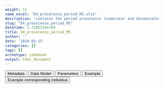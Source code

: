 ```yaml
---
weight: 11
name_excel: "D4_prevalence_period_MS.xlsx"
description: "contains the period prevalence (numerator and denominatore) per algorithm, timeframe and ageband"
slug: "D4_prevalence_period_MS"
datetime: 1.7105159e+09
title: D4_prevalence_period_MS
author: ''
date: '2024-03-15'
categories: []
tags: []
archetype: codebook
output: html_document
---
```


<script src="/rmarkdown-libs/core-js/shim.min.js"></script>
<script src="/rmarkdown-libs/react/react.min.js"></script>
<script src="/rmarkdown-libs/react/react-dom.min.js"></script>
<script src="/rmarkdown-libs/reactwidget/react-tools.js"></script>
<script src="/rmarkdown-libs/htmlwidgets/htmlwidgets.js"></script>
<link href="/rmarkdown-libs/reactable/reactable.css" rel="stylesheet" />
<script src="/rmarkdown-libs/reactable-binding/reactable.js"></script>
<div class="tab">
<button class="tablinks" onclick="openCity(event, &#39;Metadata&#39;)" id="defaultOpen">Metadata</button>
<button class="tablinks" onclick="openCity(event, &#39;Data Model&#39;)">Data Model</button>
<button class="tablinks" onclick="openCity(event, &#39;Parameters&#39;)">Parameters</button>
<button class="tablinks" onclick="openCity(event, &#39;Example&#39;)">Example</button>
<button class="tablinks" onclick="openCity(event, &#39;Example corresponding individua&#39;)">Example corresponding individua</button>
</div>
<div id="Metadata" class="tabcontent">
<div id="htmlwidget-1" class="reactable html-widget" style="width:auto;height:600px;"></div>
<script type="application/json" data-for="htmlwidget-1">{"x":{"tag":{"name":"Reactable","attribs":{"data":{"medatata_name":["Name of the dataset","Content of the dataset","Unit of observation","Dataset where the list of UoOs is fully listed and with 1 record per UoO","How many observations per UoO","Variables capturing the UoO","Primary key","Parameters",null,null,null,null,null,null,null,null,null,null,null,null],"metadata_content":["D4_prevalence_period_MS","contains the period prevalence (numerator and denominatore) per algorithm, timeframe and ageband","algorithm timeframe ageband",null,"1.0","algorithm timeframe ageband",null,null,null,null,null,null,null,null,null,null,null,null,null,null]},"columns":[{"id":"medatata_name","name":"medatata_name","type":"character"},{"id":"metadata_content","name":"metadata_content","type":"character"}],"sortable":false,"searchable":true,"pagination":false,"highlight":true,"bordered":true,"striped":true,"style":{"maxWidth":1800},"height":"600px","dataKey":"f6018e79e07dafda3cd88ccf613db106"},"children":[]},"class":"reactR_markup"},"evals":[],"jsHooks":[]}</script>
</div>
<div id="Data Model" class="tabcontent">
<div id="htmlwidget-2" class="reactable html-widget" style="width:auto;height:600px;"></div>
<script type="application/json" data-for="htmlwidget-2">{"x":{"tag":{"name":"Reactable","attribs":{"data":{"VarName":["type_of_prevalence","timeframe","ageband","numerator","denominator","algorithm","timeframe_LevelOrder","ageband_LevelOrder",null,null,null,null,null,null,null,null,null,null,null,null],"Description":["whether the prevalence is a period prevalence, an average monthly prevalence, or a persontime prevalence","timeframe when the prevalence is computed","ageband during the timeframe","numerator contributed by the population in this timeframe and ageband","denominator contributed by the population in this timeframe and ageband",null,"level of aggregation of timeframe","level of aggregation of ageband",null,null,null,null,null,null,null,null,null,null,null,null],"Format":["string","string",null,"int","int","string","int","int",null,null,null,null,null,null,null,null,null,null,null,null],"Vocabulary":["period_prevalence\naverage_monthly_prevalence\npersontime_prevalence","2005\n...\n2019\n\n2005-2006\n2007-2009\n...\n2017-2019\n\n2005-2009\n2010-2014\n2015-2019\n2005-2019\n\nall","all\n\n15-24\n25-34\n35-49\n\n15-24\n25-29\n30-34\n35-39\n40-49\n\n15-19\n20-24\n25-29\n30-34\n35-39\n40-44\n45-49",null,null,"MS1\nMS2\nMS3\nMS4\nMS5","1 = first level (year)\n2 = second level (2 or 3 years)\n3 = third level (5 years)\n99 = highest level (all)","1 = first level (5-year agebands)\n2 = second level (15-24,25-29,30-34,35-39,40-49)\n3 = third level (15-24,25-34,35-49)\n99 = highest level (all)",null,null,null,null,null,null,null,null,null,null,null,null],"Parameters":[null,null,null,null,null,null,null,null,null,null,null,null,null,null,null,null,null,null,null,null],"Notes and examples":["in this dataset all recods have this variable = \"period_prevalence\"",null,null,"in the case of period prevalence",null,null,null,null,null,null,null,null,null,null,null,null,null,null,null,null],"Source tables and variables":[null,null,null,null,null,null,null,null,null,null,null,null,null,null,null,null,null,null,null,null],"Retrieved":[null,null,null,null,null,null,null,null,null,null,null,null,null,null,null,null,null,null,null,null],"Calculated":[null,null,null,null,null,null,null,null,null,null,null,null,null,null,null,null,null,null,null,null],"Algorithm_id":[null,null,null,null,null,null,null,null,null,null,null,null,null,null,null,null,null,null,null,null],"Rule":[null,null,null,null,null,null,null,null,null,null,null,null,null,null,null,null,null,null,null,null]},"columns":[{"id":"VarName","name":"VarName","type":"character"},{"id":"Description","name":"Description","type":"character"},{"id":"Format","name":"Format","type":"character"},{"id":"Vocabulary","name":"Vocabulary","type":"character"},{"id":"Parameters","name":"Parameters","type":"logical"},{"id":"Notes and examples","name":"Notes and examples","type":"character"},{"id":"Source tables and variables","name":"Source tables and variables","type":"logical"},{"id":"Retrieved","name":"Retrieved","type":"logical"},{"id":"Calculated","name":"Calculated","type":"logical"},{"id":"Algorithm_id","name":"Algorithm_id","type":"logical"},{"id":"Rule","name":"Rule","type":"logical"}],"sortable":false,"searchable":true,"pagination":false,"highlight":true,"bordered":true,"striped":true,"style":{"maxWidth":1800},"height":"600px","dataKey":"71acccd013c2d6c4d92a0068092d42ab"},"children":[]},"class":"reactR_markup"},"evals":[],"jsHooks":[]}</script>
</div>
<div id="Parameters" class="tabcontent">
<div id="htmlwidget-3" class="reactable html-widget" style="width:auto;height:600px;"></div>
<script type="application/json" data-for="htmlwidget-3">{"x":{"tag":{"name":"Reactable","attribs":{"data":{"parameter":[null,null,null,null,null,null,null,null,null,null,null,null,null,null,null,null,null,null,null,null],"value":[null,null,null,null,null,null,null,null,null,null,null,null,null,null,null,null,null,null,null,null]},"columns":[{"id":"parameter","name":"parameter","type":"logical"},{"id":"value","name":"value","type":"logical"}],"sortable":false,"searchable":true,"pagination":false,"highlight":true,"bordered":true,"striped":true,"style":{"maxWidth":1800},"height":"600px","dataKey":"0b8053400ba14f40add5694cabec5db3"},"children":[]},"class":"reactR_markup"},"evals":[],"jsHooks":[]}</script>
</div>
<div id="Example" class="tabcontent">
<div id="htmlwidget-4" class="reactable html-widget" style="width:auto;height:600px;"></div>
<script type="application/json" data-for="htmlwidget-4">{"x":{"tag":{"name":"Reactable","attribs":{"data":{"timeframe":["2005.0","2005.0","2005.0","2005.0","2005.0","2005-2007","2005-2007","2005-2007","2005-2007","2005-2007","2005-2007","2005-2007","2005-2007","2005-2007","2005-2007","2005-2007","2005-2007","2005-2007","2005-2007","2005-2007"],"timeframe_LevelOrder":[1,1,1,1,1,2,2,2,2,2,2,2,2,2,2,2,2,2,2,2],"ageband":["all","all","all","all","all","15-19","20-24","30-34","25-29","45-49","40-44","35-39","15-24","30-34","25-29","40-49","35-39","15-24","25-34","35-49"],"Ageband_LevelOrder":[99,99,99,99,99,1,1,1,1,1,1,1,2,2,2,2,2,3,3,3],"numerator":[1,1,0,1,1,0,0,0,0,0,1,0,0,0,0,1,0,0,0,1],"denominator":[237,237,237,237,237,50,54,62,61,55,55,63,93,62,61,92,63,93,100,130],"algorithm":["MS1","MS2","MS3","MS4","MS5","MS1","MS1","MS1","MS1","MS1","MS1","MS1","MS1","MS1","MS1","MS1","MS1","MS1","MS1","MS1"],"type_of_prevalence":["period_prevalence","period_prevalence","period_prevalence","period_prevalence","period_prevalence","period_prevalence","period_prevalence","period_prevalence","period_prevalence","period_prevalence","period_prevalence","period_prevalence","period_prevalence","period_prevalence","period_prevalence","period_prevalence","period_prevalence","period_prevalence","period_prevalence","period_prevalence"]},"columns":[{"id":"timeframe","name":"timeframe","type":"character"},{"id":"timeframe_LevelOrder","name":"timeframe_LevelOrder","type":"numeric"},{"id":"ageband","name":"ageband","type":"character"},{"id":"Ageband_LevelOrder","name":"Ageband_LevelOrder","type":"numeric"},{"id":"numerator","name":"numerator","type":"numeric"},{"id":"denominator","name":"denominator","type":"numeric"},{"id":"algorithm","name":"algorithm","type":"character"},{"id":"type_of_prevalence","name":"type_of_prevalence","type":"character"}],"sortable":false,"searchable":true,"pagination":false,"highlight":true,"bordered":true,"striped":true,"style":{"maxWidth":1800},"height":"600px","dataKey":"d0dc2ccc304d459199def50365ac5dba"},"children":[]},"class":"reactR_markup"},"evals":[],"jsHooks":[]}</script>
</div>
<div id="Example corresponding individua" class="tabcontent">
<div id="htmlwidget-5" class="reactable html-widget" style="width:auto;height:600px;"></div>
<script type="application/json" data-for="htmlwidget-5">{"x":{"tag":{"name":"Reactable","attribs":{"data":{"this example shows how an individual contributes to the aggregation (but the actual dataset is aggregated) P000001 starts her observation period towards the end of 2008, she immediately enters the study, and she exits the study mid 2016. When she enters the study she is in the ageband 20-24. She turns 25 in 2013, so she contributes 2 records on that year, except for the ageband 'all' . She turns positive for MS1 (the first algorithm for MS) during 2011. She does contribute to the 5-year period 2005-2009, although she is only briefly observed there. Even in the 5-year band she contributes two records in 2010-2014, one per the age band 20-24 and one for 25-29. In the ageband 'all' she only contributes one record in in 2010-2014.":["person_id","P000001","P000001","P000001","P000001","P000001","P000001","P000001","P000001","P000001","P000001","P000001","P000001","P000001","P000001","P000001","P000001","P000001","P000001","P000001"],"...2":["start_observation_period","39782.0","39782.0","39782.0","39782.0","39782.0","39782.0","39782.0","39782.0","39782.0","39782.0","39782.0","39782.0","39782.0","39782.0","39782.0","39782.0","39782.0","39782.0","39782.0"],"...3":["cohort_entry_date","39782.0","39782.0","39782.0","39782.0","39782.0","39782.0","39782.0","39782.0","39782.0","39782.0","39782.0","39782.0","39782.0","39782.0","39782.0","39782.0","39782.0","39782.0","39814.0"],"...4":["cohort_exit_date","42551.0","42551.0","42551.0","42551.0","42551.0","42551.0","42551.0","42551.0","42551.0","42551.0","42551.0","42551.0","42551.0","42551.0","42551.0","42551.0","42551.0","42551.0","42551.0"],"...5":["tipe_of_prevalence","period_prevalence","period_prevalence","period_prevalence","period_prevalence","period_prevalence","period_prevalence","period_prevalence","period_prevalence","period_prevalence","period_prevalence","period_prevalence","period_prevalence","period_prevalence","period_prevalence","period_prevalence","period_prevalence","period_prevalence","period_prevalence","period_prevalence"],"...6":["timeframe","2008.0","2009.0","2010.0","2011.0","2012.0","2013.0","2013.0","2014.0","2015.0","2016.0","2009.0","2010.0","2011.0","2012.0","2013.0","2014.0","2015.0","2016.0","2005-2009"],"...7":["ageband","20-24","20-24","20-24","20-24","20-24","20-24","25-29","25-29","25-29","25-29","all","all","all","all","all","all","all","all","20-25"],"...8":["numerator","0.0","0.0","0.0","1.0","1.0","1.0","1.0","1.0","1.0","1.0","0.0","0.0","1.0","1.0","1.0","1.0","1.0","1.0","0.0"],"...9":["denominator","1.0","1.0","1.0","1.0","1.0","1.0","1.0","1.0","1.0","1.0","1.0","1.0","1.0","1.0","1.0","1.0","1.0","1.0","1.0"],"...10":["algorithm","MS1","MS1","MS1","MS1","MS1","MS1","MS1","MS1","MS1","MS1","MS1","MS1","MS1","MS1","MS1","MS1","MS1","MS1","MS1"],"...11":["lookback_time_at_start_timeframe","-334.0","31.0","396.0","761.0","1126.0","1491.0","1856.0","2221.0","2586.0","2951.0","31.0","396.0","761.0","1126.0","1491.0","2221.0","2586.0","2951.0","-1126.0"],"...12":["In_study_at_start_timeframe","0.0","1.0","1.0","1.0","1.0","1.0","1.0","1.0","1.0","1.0","1.0","1.0","1.0","1.0","1.0","1.0","1.0","1.0","0.0"],"...13":["in_study_since_1_years","0.0","0.0","1.0","1.0","1.0","1.0","1.0","1.0","1.0","1.0","0.0","1.0","1.0","1.0","1.0","1.0","1.0","1.0","0.0"],"...14":["in_study_since_2_years","0.0","0.0","0.0","1.0","1.0","1.0","1.0","1.0","1.0","1.0","0.0","0.0","1.0","1.0","1.0","1.0","1.0","1.0","0.0"],"...15":["in_study_since_3_years","0.0","0.0","0.0","0.0","1.0","1.0","1.0","1.0","1.0","1.0","0.0","0.0","0.0","1.0","1.0","1.0","1.0","1.0","0.0"],"...16":["in_study_since_4_years","0.0","0.0","0.0","0.0","0.0","1.0","1.0","1.0","1.0","1.0","0.0","0.0","0.0","0.0","1.0","1.0","1.0","1.0","0.0"],"...17":["in_study_since_5_years","0.0","0.0","0.0","0.0","0.0","0.0","1.0","1.0","1.0","1.0","0.0","0.0","0.0","0.0","0.0","1.0","1.0","1.0","0.0"],"...18":["in_study_since_6_years","0.0","0.0","0.0","0.0","0.0","0.0","0.0","1.0","1.0","1.0","0.0","0.0","0.0","0.0","0.0","1.0","1.0","1.0","0.0"],"...19":["in_study_since_7_years","0.0","0.0","0.0","0.0","0.0","0.0","0.0","0.0","1.0","1.0","0.0","0.0","0.0","0.0","0.0","0.0","1.0","1.0","0.0"],"...20":["in_study_since_8_years","0.0","0.0","0.0","0.0","0.0","0.0","0.0","0.0","0.0","1.0","0.0","0.0","0.0","0.0","0.0","0.0","0.0","1.0","0.0"],"...21":["in_study_since_9_years","0.0","0.0","0.0","0.0","0.0","0.0","0.0","0.0","0.0","0.0","0.0","0.0","0.0","0.0","0.0","0.0","0.0","0.0","0.0"],"...22":["in_study_since_10_years","0.0","0.0","0.0","0.0","0.0","0.0","0.0","0.0","0.0","0.0","0.0","0.0","0.0","0.0","0.0","0.0","0.0","0.0","0.0"]},"columns":[{"id":"this example shows how an individual contributes to the aggregation (but the actual dataset is aggregated) P000001 starts her observation period towards the end of 2008, she immediately enters the study, and she exits the study mid 2016. When she enters the study she is in the ageband 20-24. She turns 25 in 2013, so she contributes 2 records on that year, except for the ageband 'all' . She turns positive for MS1 (the first algorithm for MS) during 2011. She does contribute to the 5-year period 2005-2009, although she is only briefly observed there. Even in the 5-year band she contributes two records in 2010-2014, one per the age band 20-24 and one for 25-29. In the ageband 'all' she only contributes one record in in 2010-2014.","name":"this example shows how an individual contributes to the aggregation (but the actual dataset is aggregated) P000001 starts her observation period towards the end of 2008, she immediately enters the study, and she exits the study mid 2016. When she enters the study she is in the ageband 20-24. She turns 25 in 2013, so she contributes 2 records on that year, except for the ageband 'all' . She turns positive for MS1 (the first algorithm for MS) during 2011. She does contribute to the 5-year period 2005-2009, although she is only briefly observed there. Even in the 5-year band she contributes two records in 2010-2014, one per the age band 20-24 and one for 25-29. In the ageband 'all' she only contributes one record in in 2010-2014.","type":"character"},{"id":"...2","name":"...2","type":"character"},{"id":"...3","name":"...3","type":"character"},{"id":"...4","name":"...4","type":"character"},{"id":"...5","name":"...5","type":"character"},{"id":"...6","name":"...6","type":"character"},{"id":"...7","name":"...7","type":"character"},{"id":"...8","name":"...8","type":"character"},{"id":"...9","name":"...9","type":"character"},{"id":"...10","name":"...10","type":"character"},{"id":"...11","name":"...11","type":"character"},{"id":"...12","name":"...12","type":"character"},{"id":"...13","name":"...13","type":"character"},{"id":"...14","name":"...14","type":"character"},{"id":"...15","name":"...15","type":"character"},{"id":"...16","name":"...16","type":"character"},{"id":"...17","name":"...17","type":"character"},{"id":"...18","name":"...18","type":"character"},{"id":"...19","name":"...19","type":"character"},{"id":"...20","name":"...20","type":"character"},{"id":"...21","name":"...21","type":"character"},{"id":"...22","name":"...22","type":"character"}],"sortable":false,"searchable":true,"pagination":false,"highlight":true,"bordered":true,"striped":true,"style":{"maxWidth":1800},"height":"600px","dataKey":"fa3a0cff38838b38051753089397849a"},"children":[]},"class":"reactR_markup"},"evals":[],"jsHooks":[]}</script>
</div>
